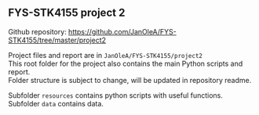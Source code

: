 ## FYS-STK4155 project 2

Github repository: https://github.com/JanOleA/FYS-STK4155/tree/master/project2

Project files and report are in `JanOleA/FYS-STK4155/project2`  
This root folder for the project also contains the main Python scripts and report.  
Folder structure is subject to change, will be updated in repository readme.

Subfolder `resources` contains python scripts with useful functions.  
Subfolder `data` contains data.
